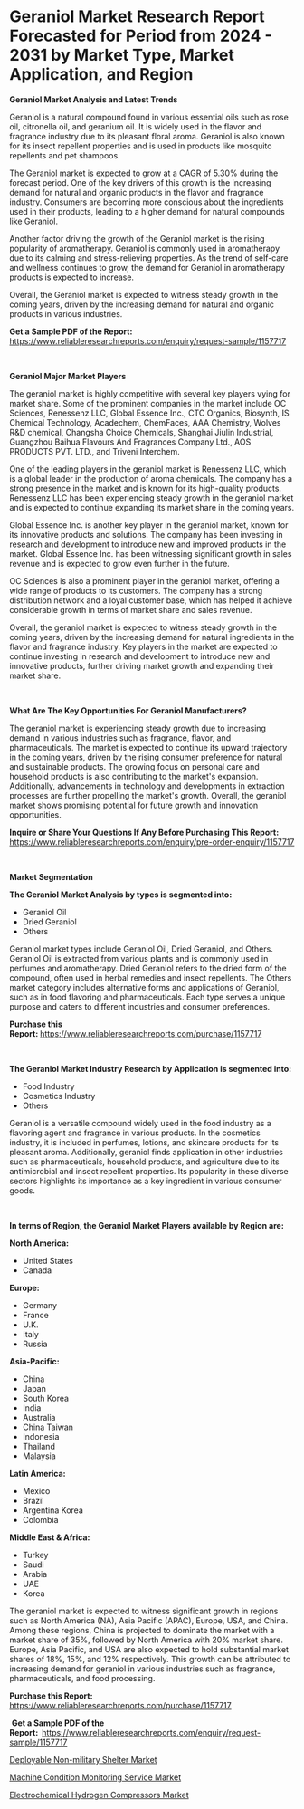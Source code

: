 <p><h1>Geraniol Market Research Report Forecasted for Period from 2024 -  2031 by Market Type, Market Application, and Region</h1></p><p><strong>Geraniol Market Analysis and Latest Trends</strong></p>
<p><p>Geraniol is a natural compound found in various essential oils such as rose oil, citronella oil, and geranium oil. It is widely used in the flavor and fragrance industry due to its pleasant floral aroma. Geraniol is also known for its insect repellent properties and is used in products like mosquito repellents and pet shampoos.</p><p>The Geraniol market is expected to grow at a CAGR of 5.30% during the forecast period. One of the key drivers of this growth is the increasing demand for natural and organic products in the flavor and fragrance industry. Consumers are becoming more conscious about the ingredients used in their products, leading to a higher demand for natural compounds like Geraniol.</p><p>Another factor driving the growth of the Geraniol market is the rising popularity of aromatherapy. Geraniol is commonly used in aromatherapy due to its calming and stress-relieving properties. As the trend of self-care and wellness continues to grow, the demand for Geraniol in aromatherapy products is expected to increase.</p><p>Overall, the Geraniol market is expected to witness steady growth in the coming years, driven by the increasing demand for natural and organic products in various industries.</p></p>
<p><strong>Get a Sample PDF of the Report:&nbsp;</strong> <a href="https://www.reliableresearchreports.com/enquiry/request-sample/1157717">https://www.reliableresearchreports.com/enquiry/request-sample/1157717</a></p>
<p>&nbsp;</p>
<p><strong>Geraniol Major Market Players</strong></p>
<p><p>The geraniol market is highly competitive with several key players vying for market share. Some of the prominent companies in the market include OC Sciences, Renessenz LLC, Global Essence Inc., CTC Organics, Biosynth, IS Chemical Technology, Acadechem, ChemFaces, AAA Chemistry, Wolves R&D chemical, Changsha Choice Chemicals, Shanghai Jiulin Industrial, Guangzhou Baihua Flavours And Fragrances Company Ltd., AOS PRODUCTS PVT. LTD., and Triveni Interchem.</p><p>One of the leading players in the geraniol market is Renessenz LLC, which is a global leader in the production of aroma chemicals. The company has a strong presence in the market and is known for its high-quality products. Renessenz LLC has been experiencing steady growth in the geraniol market and is expected to continue expanding its market share in the coming years.</p><p>Global Essence Inc. is another key player in the geraniol market, known for its innovative products and solutions. The company has been investing in research and development to introduce new and improved products in the market. Global Essence Inc. has been witnessing significant growth in sales revenue and is expected to grow even further in the future.</p><p>OC Sciences is also a prominent player in the geraniol market, offering a wide range of products to its customers. The company has a strong distribution network and a loyal customer base, which has helped it achieve considerable growth in terms of market share and sales revenue.</p><p>Overall, the geraniol market is expected to witness steady growth in the coming years, driven by the increasing demand for natural ingredients in the flavor and fragrance industry. Key players in the market are expected to continue investing in research and development to introduce new and innovative products, further driving market growth and expanding their market share.</p></p>
<p>&nbsp;</p>
<p><strong>What Are The Key Opportunities For Geraniol Manufacturers?</strong></p>
<p><p>The geraniol market is experiencing steady growth due to increasing demand in various industries such as fragrance, flavor, and pharmaceuticals. The market is expected to continue its upward trajectory in the coming years, driven by the rising consumer preference for natural and sustainable products. The growing focus on personal care and household products is also contributing to the market's expansion. Additionally, advancements in technology and developments in extraction processes are further propelling the market's growth. Overall, the geraniol market shows promising potential for future growth and innovation opportunities.</p></p>
<p><strong>Inquire or Share Your Questions If Any Before Purchasing This Report:</strong> <a href="https://www.reliableresearchreports.com/enquiry/pre-order-enquiry/1157717">https://www.reliableresearchreports.com/enquiry/pre-order-enquiry/1157717</a></p>
<p>&nbsp;</p>
<p><strong>Market Segmentation</strong></p>
<p><strong>The Geraniol Market Analysis by types is segmented into:</strong></p>
<p><ul><li>Geraniol Oil</li><li>Dried Geraniol</li><li>Others</li></ul></p>
<p><p>Geraniol market types include Geraniol Oil, Dried Geraniol, and Others. Geraniol Oil is extracted from various plants and is commonly used in perfumes and aromatherapy. Dried Geraniol refers to the dried form of the compound, often used in herbal remedies and insect repellents. The Others market category includes alternative forms and applications of Geraniol, such as in food flavoring and pharmaceuticals. Each type serves a unique purpose and caters to different industries and consumer preferences.</p></p>
<p><strong>Purchase this Report:&nbsp;</strong><a href="https://www.reliableresearchreports.com/purchase/1157717">https://www.reliableresearchreports.com/purchase/1157717</a></p>
<p>&nbsp;</p>
<p><strong>The Geraniol Market Industry Research by Application is segmented into:</strong></p>
<p><ul><li>Food Industry</li><li>Cosmetics Industry</li><li>Others</li></ul></p>
<p><p>Geraniol is a versatile compound widely used in the food industry as a flavoring agent and fragrance in various products. In the cosmetics industry, it is included in perfumes, lotions, and skincare products for its pleasant aroma. Additionally, geraniol finds application in other industries such as pharmaceuticals, household products, and agriculture due to its antimicrobial and insect repellent properties. Its popularity in these diverse sectors highlights its importance as a key ingredient in various consumer goods.</p></p>
<p>&nbsp;</p>
<p><strong>In terms of Region, the Geraniol Market Players available by Region are:</strong></p>
<p>
    <p> <strong> North America: </strong>
        <ul>
            <li>United States</li>
            <li>Canada</li>
        </ul>
        </p> 
    <p> <strong> Europe: </strong>
        <ul>
            <li>Germany</li>
            <li>France</li>
            <li>U.K.</li>
            <li>Italy</li>
            <li>Russia</li>
        </ul>
        </p> 
    <p> <strong> Asia-Pacific: </strong>
        <ul>
            <li>China</li>
            <li>Japan</li>
            <li>South Korea</li>
            <li>India</li>
            <li>Australia</li>
            <li>China Taiwan</li>
            <li>Indonesia</li>
            <li>Thailand</li>
            <li>Malaysia</li>
        </ul>
        </p> 
    <p> <strong> Latin America: </strong>
        <ul>
            <li>Mexico</li>
            <li>Brazil</li>
            <li>Argentina Korea</li>
            <li>Colombia</li>
        </ul>
        </p> 
    <p> <strong> Middle East & Africa: </strong>
        <ul>
            <li>Turkey</li>
            <li>Saudi</li>
            <li>Arabia</li>
            <li>UAE</li>
            <li>Korea</li>
        </ul>
    </p>
    </p>
<p><p>The geraniol market is expected to witness significant growth in regions such as North America (NA), Asia Pacific (APAC), Europe, USA, and China. Among these regions, China is projected to dominate the market with a market share of 35%, followed by North America with 20% market share. Europe, Asia Pacific, and USA are also expected to hold substantial market shares of 18%, 15%, and 12% respectively. This growth can be attributed to increasing demand for geraniol in various industries such as fragrance, pharmaceuticals, and food processing.</p></p>
<p><strong>Purchase this Report: </strong><a href="https://www.reliableresearchreports.com/purchase/1157717">https://www.reliableresearchreports.com/purchase/1157717</a></p>
<p>&nbsp;<strong>Get a Sample PDF of the Report:&nbsp;&nbsp;</strong><a href="https://www.reliableresearchreports.com/enquiry/request-sample/1157717">https://www.reliableresearchreports.com/enquiry/request-sample/1157717</a></p>
<p><strong></strong></p>
<p><p><a href="https://view.publitas.com/reportprime-1/global-deployable-non-military-shelter-market-by-types-applications-and-major-players-with-regional-growth-rate-analysis-and-development-situation-from-2023-to-2030/">Deployable Non-military Shelter Market</a></p><p><a href="https://view.publitas.com/reportprime-1/machine-condition-monitoring-service-market-centers-on-aspects-such-as-market-growth-market-share-market-opportunity-and-projected-forecasts-spanning-from-2023-to-2030/">Machine Condition Monitoring Service Market</a></p><p><a href="https://view.publitas.com/reportprime-1/electrochemical-hydrogen-compressors-market-size-focuses-on-market-dynamics-in-depth-analysis-and-future-projections-of-its-market-forecasted-for-period-from-2023-to-2030/">Electrochemical Hydrogen Compressors Market</a></p></p>